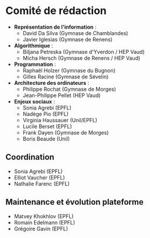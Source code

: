 # Comité de rédaction

- **Représentation de l'information** : 
    - David Da Silva (Gymnase de Chamblandes)
    - Javier Iglesias (Gymnase de Renens)
- **Algorithmique** :
    - Biljana Petreska (Gymnase d'Yverdon / HEP Vaud)
    - Micha Hersch (Gymnase de Renens / HEP Vaud)
- **Programmation** : 
    - Raphaël Holzer (Gymnase du Bugnon)
    - Gilles Racine (Gymnase de Sévelin)
- **Architecture des ordinateurs** : 
    - Philippe Rochat (Gymnase de Morges)
    - Jean-Philippe Pellet (HEP Vaud)
- **Enjeux sociaux** : 
    - Sonia Agrebi (EPFL)
    - Nadège Pio (EPFL)
    - Virginia Haussauer (Unil/EPFL)
    - Lucile Berset (EPFL)
    - Frank Dayen (Gymnase de Morges)
    - Boris Beaude (Unil)

## Coordination
- Sonia Agrebi (EPFL)
- Elliot Vaucher (EPFL)
- Nathalie Farenc (EPFL)

## Maintenance et évolution plateforme
- Matvey Khokhlov (EPFL)
- Romain Edelmann (EPFL)
- Grégoire Gavin (EPFL)
